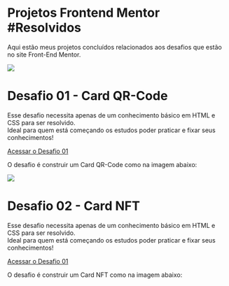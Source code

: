 # Projetos Frontend Mentor #Resolvidos
Aqui estão meus projetos concluídos relacionados aos desafios que estão no site Front-End Mentor. 

<img src="https://media.discordapp.net/attachments/1033494131995054112/1033814599016927252/desafios.png">

# Desafio 01 - Card QR-Code

Esse desafio necessita apenas  de um conhecimento básico em HTML e CSS para ser resolvido. </br>
Ideal para quem está começando os estudos poder praticar e fixar seus conhecimentos! </br>

[Acessar o Desafio 01](https://evelyn-matos.github.io/projetos-frontendmentor/Desafio-01/)

O desafio é construir um Card QR-Code como na imagem abaixo: 


<img src="https://media.discordapp.net/attachments/1033494131995054112/1033815963751174175/desktop-design.jpg?width=852&height=473">


# Desafio 02 - Card NFT

Esse desafio necessita apenas  de um conhecimento básico em HTML e CSS para ser resolvido. </br>
Ideal para quem está começando os estudos poder praticar e fixar seus conhecimentos! </br>

[Acessar o Desafio 01](https://evelyn-matos.github.io/projetos-frontendmentor/Desafio-02/)

O desafio é construir um Card NFT como na imagem abaixo: 
